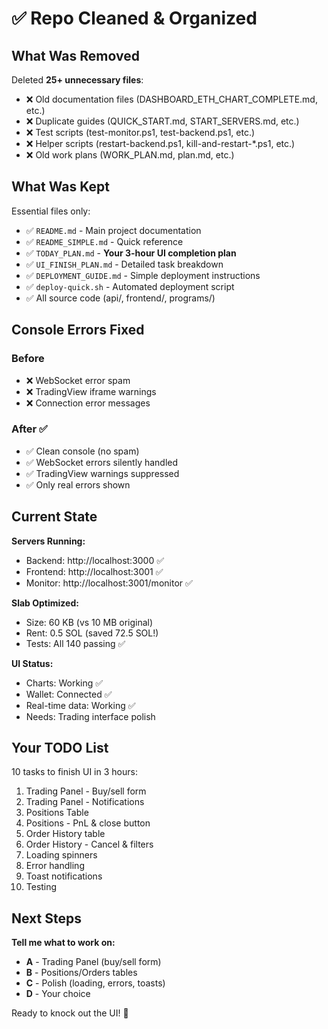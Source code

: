# ✅ Repo Cleaned & Organized

## What Was Removed

Deleted **25+ unnecessary files**:
- ❌ Old documentation files (DASHBOARD_ETH_CHART_COMPLETE.md, etc.)
- ❌ Duplicate guides (QUICK_START.md, START_SERVERS.md, etc.)
- ❌ Test scripts (test-monitor.ps1, test-backend.ps1, etc.)
- ❌ Helper scripts (restart-backend.ps1, kill-and-restart-*.ps1, etc.)
- ❌ Old work plans (WORK_PLAN.md, plan.md, etc.)

## What Was Kept

Essential files only:
- ✅ `README.md` - Main project documentation
- ✅ `README_SIMPLE.md` - Quick reference
- ✅ `TODAY_PLAN.md` - **Your 3-hour UI completion plan**
- ✅ `UI_FINISH_PLAN.md` - Detailed task breakdown
- ✅ `DEPLOYMENT_GUIDE.md` - Simple deployment instructions
- ✅ `deploy-quick.sh` - Automated deployment script
- ✅ All source code (api/, frontend/, programs/)

## Console Errors Fixed

### Before
- ❌ WebSocket error spam
- ❌ TradingView iframe warnings
- ❌ Connection error messages

### After ✅
- ✅ Clean console (no spam)
- ✅ WebSocket errors silently handled
- ✅ TradingView warnings suppressed
- ✅ Only real errors shown

## Current State

**Servers Running:**
- Backend: http://localhost:3000 ✅
- Frontend: http://localhost:3001 ✅
- Monitor: http://localhost:3001/monitor ✅

**Slab Optimized:**
- Size: 60 KB (vs 10 MB original)
- Rent: 0.5 SOL (saved 72.5 SOL!)
- Tests: All 140 passing ✅

**UI Status:**
- Charts: Working ✅
- Wallet: Connected ✅
- Real-time data: Working ✅
- Needs: Trading interface polish

## Your TODO List

10 tasks to finish UI in 3 hours:

1. Trading Panel - Buy/sell form
2. Trading Panel - Notifications
3. Positions Table
4. Positions - PnL & close button
5. Order History table
6. Order History - Cancel & filters
7. Loading spinners
8. Error handling
9. Toast notifications
10. Testing

## Next Steps

**Tell me what to work on:**
- **A** - Trading Panel (buy/sell form)
- **B** - Positions/Orders tables
- **C** - Polish (loading, errors, toasts)
- **D** - Your choice

Ready to knock out the UI! 💪

